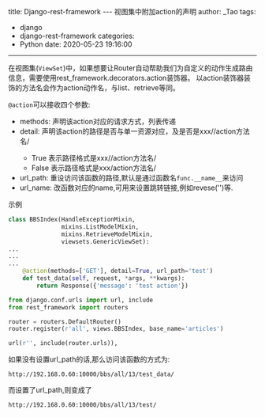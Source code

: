 title: Django-rest-framework --- 视图集中附加action的声明
author: _Tao
tags:
  - django
  - django-rest-framework
categories:
  - Python
date: 2020-05-23 19:16:00
---
在视图集(`ViewSet`)中，如果想要让Router自动帮助我们为自定义的动作生成路由信息，需要使用rest_framework.decorators.action装饰器。
以action装饰器装饰的方法名会作为action动作名，与list、retrieve等同。

`@action`可以接收四个参数: 

- methods: 声明该action对应的请求方式，列表传递
- detail: 声明该action的路径是否与单一资源对应，及是否是xxx/<pk>/action方法名/
	- True 表示路径格式是xxx/<pk>/action方法名/
	- False 表示路径格式是xxx/action方法名/
- url_path: 重设访问该函数的路径,默认是通过函数名`func.__name__`来访问
- url_name: 改函数对应的name,可用来设置跳转链接,例如revese('')等.

<!-- more -->

示例
```python
class BBSIndex(HandleExceptionMixin,
               mixins.ListModelMixin,
               mixins.RetrieveModelMixin,
               viewsets.GenericViewSet):
...
...
...
    @action(methods=['GET'], detail=True, url_path='test')
    def test_data(self, request, *args, **kwargs):
        return Response({'message': 'test action'})
```

```python
from django.conf.urls import url, include
from rest_framework import routers

router = routers.DefaultRouter()
router.register(r'all', views.BBSIndex, base_name='articles')

url(r'', include(router.urls)),
```

如果没有设置url_path的话,那么访问该函数的方式为:
```
http://192.168.0.60:10000/bbs/all/13/test_data/
```
而设置了url_path,则变成了
```
http://192.168.0.60:10000/bbs/all/13/test/
```